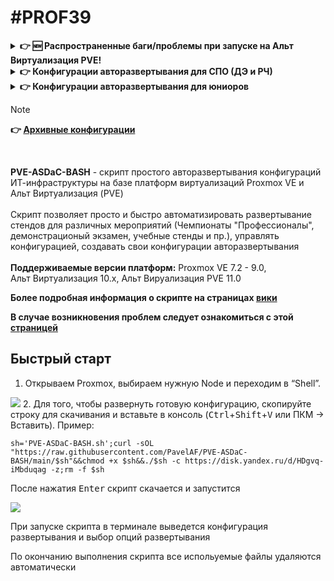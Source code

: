 # #PROF39
<details>
  <summary><b>👉 🆕 Распространенные баги/проблемы при запуске на Альт Виртуализация PVE!</b></summary>
<br>
  
 🔔 **Новый баг Альт Виртуализации:** через API ресурсы не успевают создаваться, из-за чего последующие команды просто выполняются с ошибками и скрипт завершает свою работу. Такое поведение наблюдается как на 10, так и на 11 Альт Виртуализации. Репортите о проблеме, буду добавлять таймауты и замедлять скрипт при работе на Альт Виртуализации 🙈.
  
  Почему это некорректное поведение? Создание большинства ресурсных записей через API происходит синхронно, т.е. API мгновенно возвращает статус: ресурс создан или возвращает ошибку. Вместо этого на Альт проверяются условия для создания, создается "задача" на создание и API возваращает ответ, не дожидаясь создания ресурса.

  
  **В новой версии ОС "Альт Виртуализация PVE (p11)"**, из-за отказа от менеджера сети etcnet, **нижеописанные проблемы больше не являются актуальными!**
  
  + **Потеря сетевой связности на запущенных ВМ после перезагрузки сети хоста PVE.** В конце установки или удаления стендов скрипт перезагружает сеть хоста для сохранения внесенных изменений (для создания/удаления виртуальных коммутаторов). Из-за бага, на Альт Виртуализация все запущенные ранее машины потеряют коннект к своим бриджам! Это означает, что на всех ранее запущенных машинах сломается сеть и они не будут иметь сетевую связность!<br>
  **Как исправить**: **[testing_api branch]** Добавлен твик-фикс. Активируется (по желанию, только для Альт ОС) при установке/удалении стендов или запускается отдельно в разделе меню "**Утилиты**"
  
  + **Не отображаются описания к сетевым интерфейсам (description).** Это происходит, когда бекенд PVE не может корректно считать настройки сети из файла /etc/network/interfaces из-за того, что модуль-прокладка для etcnet при конфигурации сети вносит неверные/дублирующиеся опции в конфиг, тем самым ломая его<br>
  **"Костыльное" исправление**: 1. Применить настройки  сети узла PVE, если не применены. 2. Зайти в файл /etc/network/interfaces, убрать дублирующиеся строки, настройку "HOST="
  
  ___
</details>

<details>
  <summary><b>👉 Конфигурации авторазвертывания для СПО (ДЭ и РЧ)</b></summary>
  <br>
  
  - **[v6] Стенды демекзамена 09.02.06-2026, все ВМ - ОС Альт**
  ```bash
  (b=testing_api opts=( PVE-ASDaC-BASH.sh -c 'https://disk.yandex.ru/d/zJPHFPCgv2Cdfw' -z ) ;curl -sfOL "https://raw.githubusercontent.com/PavelAF/PVE-ASDaC-BASH/$b/${opts[0]}"&&{ chmod +x ${opts[0]}&&./"${opts[@]}";rm -f ${opts[0]};:;}||echo -e "\e[1;33m\nОшибка скачивания: проверьте подключение к Интернету, настройки DNS, прокси и URL адрес\ncurl exit code: $?\n\e[m">&2)
  ```
  </details>
</details>
<details>
  <summary><b>👉 Конфигурации авторазвертывания для юниоров </b></summary>
  <br>
  
  - **[Ред., Архив] Стенды для регионального чемпионата ССА Юниоры 2025 (модуль Б и Г)**
  ```bash
  (b=testing_api opts=( PVE-ASDaC-BASH.sh -c 'https://disk.yandex.ru/d/YR3eelCZR_JVXQ/Script-Images/ASDaC_RCJ-2025_multi.conf_v2.txt' -z ) ;curl -sfOL "https://raw.githubusercontent.com/PavelAF/PVE-ASDaC-BASH/$b/${opts[0]}"&&{ chmod +x ${opts[0]}&&./"${opts[@]}";rm -f ${opts[0]};:;}||echo -e "\e[1;33m\nОшибка скачивания: проверьте подключение к Интернету, настройки DNS, прокси и URL адрес\ncurl exit code: $?\n\e[m">&2)
  ```
  <details>
    <summary>👉 <b>Информация</b>: автор конфигурации, инструкция по развертыванию</summary>
    <br>
    Разработчик: Рачеев А.В.<br>
    Под редакцией <a href="https://github.com/PavelAF">@PavelAF</a>
    <br><br>
    
Ссылка на инструкцию [README](https://disk.yandex.ru/d/YR3eelCZR_JVXQ/Script-Images/README.txt)<br>
Ссылка общую папку с файлами по заданию: [https://disk.yandex.ru/d/YR3eelCZR_JVXQ](https://disk.yandex.ru/d/YR3eelCZR_JVXQ)
    
  </details>
  
  ___
</details>

> [!NOTE]
> **👉 [Архивные конфигурации](./deployment_configs.md)**
<br>

**PVE-ASDaC-BASH** - скрипт простого авторазвертывания конфигураций ИТ-инфраструктуры на базе платформ виртуализаций Proxmox VE и Альт Виртуализация (PVE)
<br><br>
Скрипт позволяет просто и быстро автоматизировать развертывание стендов для различных мероприятий (Чемпионаты "Профессионалы", демонстрационый экзамен, учебные стенды и пр.), управлять конфигурацией, создавать свои конфигурации авторазвертывания
<br><br>
**Поддерживаемые версии платформ:** Proxmox&nbsp;VE&nbsp;7.2&nbsp;-&nbsp;9.0, Альт&nbsp;Виртуализация&nbsp;10.x, Альт&nbsp;Вируализация&nbsp;PVE&nbsp;11.0
<br>

**Более подробная информация о скрипте на страницах [вики](../../wiki)**
<br>

**В случае возникновения проблем следует ознакомиться с этой [страницей](../../wiki/Обратная-связь)**

## Быстрый старт

1.  Открываем Proxmox, выбираем нужную Node и переходим в “Shell”.
<img src="screenshots/2.png"/>
2. Для того, чтобы развернуть готовую конфигурацию, скопируйте строку для скачивания и вставьте в консоль (<kbd>Ctrl</kbd>+<kbd>Shift</kbd>+<kbd>V</kbd> или ПКМ -> Вставить). Пример:

```
sh='PVE-ASDaC-BASH.sh';curl -sOL "https://raw.githubusercontent.com/PavelAF/PVE-ASDaC-BASH/main/$sh"&&chmod +x $sh&&./$sh -c https://disk.yandex.ru/d/HDgvq-iMbduqag -z;rm -f $sh
```

После нажатия <kbd>Enter</kbd> скрипт скачается и запустится

<img src="screenshots/6.png"/>

При запуске скрипта в терминале выведется конфигурация развертывания и выбор опций развертывания

По окончанию выполнения скрипта все испольуемые файлы удаляются автоматически
